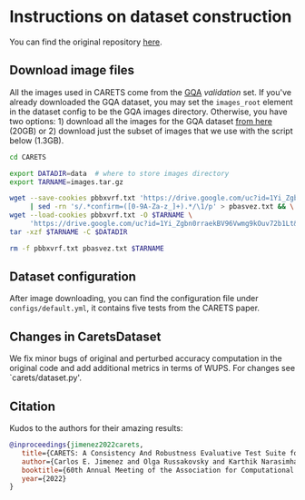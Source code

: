 # Instructions on dataset construction
You can find the original repository [here](https://github.com/princeton-nlp/CARETS).
## Download image files
All the images used in CARETS come from the [GQA](https://cs.stanford.edu/people/dorarad/gqa/index.html) *validation* set. If you've already downloaded the GQA dataset, you may set the ```images_root``` element in the dataset config to be the GQA images directory. Otherwise, you have two options: 1) download all the images for the GQA dataset [from here](https://cs.stanford.edu/people/dorarad/gqa/download.html) (20GB) or 2) download just the subset of images that we use with the script below (1.3GB).
```bash
cd CARETS

export DATADIR=data  # where to store images directory
export TARNAME=images.tar.gz

wget --save-cookies pbbxvrf.txt 'https://drive.google.com/uc?id=1Yi_Zgbn0rraekBV96Vwmg9kOuv72b1Lt&export=download' -O- \
     | sed -rn 's/.*confirm=([0-9A-Za-z_]+).*/\1/p' > pbasvez.txt && \
wget --load-cookies pbbxvrf.txt -O $TARNAME \
     'https://drive.google.com/uc?id=1Yi_Zgbn0rraekBV96Vwmg9kOuv72b1Lt&export=download&confirm='$(<pbasvez.txt) && \
tar -xzf $TARNAME -C $DATADIR

rm -f pbbxvrf.txt pbasvez.txt $TARNAME
```

## Dataset configuration
After image downloading, you can find the configuration file under `configs/default.yml`, it contains five tests from the CARETS paper.

## Changes in CaretsDataset
We fix minor bugs of original and perturbed accuracy computation in the original code and add additional metrics in terms of WUPS. For changes see `carets/dataset.py'.

## Citation
Kudos to the authors for their amazing results:
```bibtex
@inproceedings{jimenez2022carets,
   title={CARETS: A Consistency And Robustness Evaluative Test Suite for VQA},
   author={Carlos E. Jimenez and Olga Russakovsky and Karthik Narasimhan},
   booktitle={60th Annual Meeting of the Association for Computational Linguistics (ACL)},
   year={2022}
}
```
